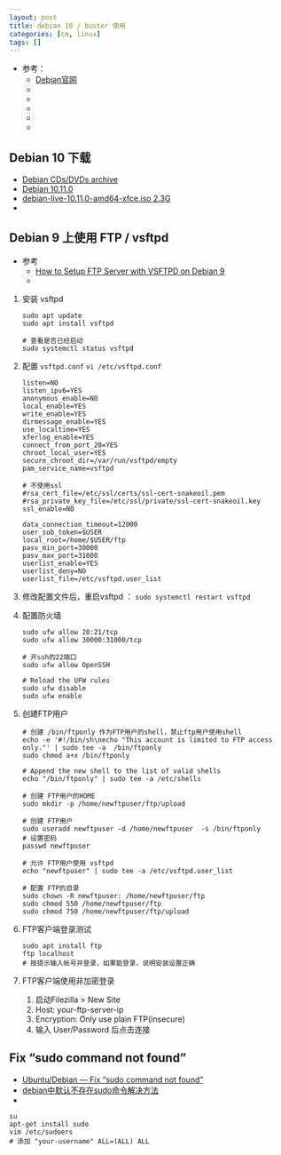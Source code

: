 ```yaml
---
layout: post
title: debian 10 / buster 使用
categories: [cm, linux]
tags: []
---
```


* 参考： 
    * [Debian官网](https://www.debian.org/)
    * []()
    * []()
    * []()
    * []()
    * []()


## Debian 10 下载

* [Debian CDs/DVDs archive](https://cdimage.debian.org/cdimage/archive/)
* [Debian 10.11.0](https://cdimage.debian.org/cdimage/archive/10.11.0-live/amd64/iso-hybrid/)
* [debian-live-10.11.0-amd64-xfce.iso 2.3G](https://cdimage.debian.org/cdimage/archive/10.11.0-live/amd64/iso-hybrid/debian-live-10.11.0-amd64-xfce.iso)
* []()






## Debian 9 上使用 FTP / vsftpd

* 参考
    * [How to Setup FTP Server with VSFTPD on Debian 9](https://linuxize.com/post/how-to-setup-ftp-server-with-vsftpd-on-debian-9/)
    * []()


1. 安装 vsftpd
    ~~~
    sudo apt update
    sudo apt install vsftpd

    # 查看是否已经启动
    sudo systemctl status vsftpd
    ~~~

1. 配置 `vsftpd.conf`
    `vi /etc/vsftpd.conf`
    ~~~
    listen=NO
    listen_ipv6=YES
    anonymous_enable=NO
    local_enable=YES
    write_enable=YES
    dirmessage_enable=YES
    use_localtime=YES
    xferlog_enable=YES
    connect_from_port_20=YES
    chroot_local_user=YES
    secure_chroot_dir=/var/run/vsftpd/empty
    pam_service_name=vsftpd
    
    # 不使用ssl
    #rsa_cert_file=/etc/ssl/certs/ssl-cert-snakeoil.pem
    #rsa_private_key_file=/etc/ssl/private/ssl-cert-snakeoil.key
    ssl_enable=NO
    
    data_connection_timeout=12000
    user_sub_token=$USER
    local_root=/home/$USER/ftp
    pasv_min_port=30000
    pasv_max_port=31000
    userlist_enable=YES
    userlist_deny=NO
    userlist_file=/etc/vsftpd.user_list
    ~~~
1. 修改配置文件后，重启vsftpd ： `sudo systemctl restart vsftpd`
1. 配置防火墙
    ~~~
    sudo ufw allow 20:21/tcp
    sudo ufw allow 30000:31000/tcp

    # 开ssh的22端口
    sudo ufw allow OpenSSH

    # Reload the UFW rules
    sudo ufw disable
    sudo ufw enable
    ~~~
1. 创建FTP用户
    ~~~
    # 创建 /bin/ftponly 作为FTP用户的shell，禁止ftp用户使用shell
    echo -e '#!/bin/sh\necho "This account is limited to FTP access only."' | sudo tee -a  /bin/ftponly
    sudo chmod a+x /bin/ftponly

    # Append the new shell to the list of valid shells
    echo "/bin/ftponly" | sudo tee -a /etc/shells

    # 创建 FTP用户的HOME
    sudo mkdir -p /home/newftpuser/ftp/upload

    # 创建 FTP用户
    sudo useradd newftpuser -d /home/newftpuser  -s /bin/ftponly
    # 设置密码
    passwd newftpuser

    # 允许 FTP用户使用 vsftpd
    echo "newftpuser" | sudo tee -a /etc/vsftpd.user_list

    # 配置 FTP的目录
    sudo chown -R newftpuser: /home/newftpuser/ftp
    sudo chmod 550 /home/newftpuser/ftp
    sudo chmod 750 /home/newftpuser/ftp/upload
    ~~~
1. FTP客户端登录测试
    ~~~
    sudo apt install ftp
    ftp localhost
    # 按提示输入帐号并登录，如果能登录，说明安装设置正确
    ~~~
1. FTP客户端使用非加密登录
    1. 启动Filezilla \> New Site
    1. Host: your-ftp-server-ip
    1. Encryption: Only use plain FTP(insecure)
    1. 输入 User/Password 后点击连接







## Fix “sudo command not found”

* [Ubuntu/Debian — Fix “sudo command not found”](https://futurestud.io/tutorials/ubuntu-debian-fix-sudo-command-not-found)
* [debian中默认不存在sudo命令解决方法](https://blog.csdn.net/nierunjie/article/details/52435022)
* []()

~~~
su
apt-get install sudo
vim /etc/sudoers
# 添加 "your-username" ALL=(ALL) ALL
~~~


































